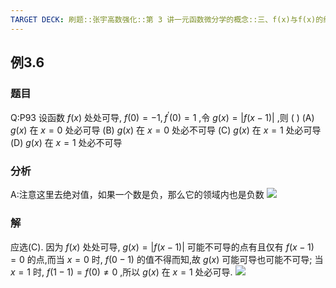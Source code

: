 ```yaml
---
TARGET DECK: 刷题::张宇高数强化::第 3 讲一元函数微分学的概念::三、f(x)与f(x)的绝对值连续、可导的关系总结::例3.6
---
```

## 例3.6
### 题目
Q:P93 设函数 $f( x)$ 处处可导, $f( 0) = - 1,{f}^{\prime }( 0) = 1$ ,令 $g( x) = | {f( {x - 1}) }|$ ,则 ( )
(A) $g( x)$ 在 $x = 0$ 处必可导 
(B) $g( x)$ 在 $x = 0$ 处必不可导
(C) $g( x)$ 在 $x = 1$ 处必可导 
(D) $g( x)$ 在 $x = 1$ 处必不可导
### 分析
A:注意这里去绝对值，如果一个数是负，那么它的领域内也是负数
![](https://img.hwenyi.live/202409291309781.webp)
### 解
应选(C).
因为 $f( x)$ 处处可导, $g( x) = | {f( {x - 1}) }|$ 可能不可导的点有且仅有 $f( {x - 1}) = 0$ 的点,而当 $x = 0$ 时, $f( {0 - 1})$ 的值不得而知,故 $g( x)$ 可能可导也可能不可导; 
当 $x = 1$ 时, $f( {1 - 1}) = f( 0) \neq 0$ ,所以 $g( x)$ 在 $x = 1$ 处必可导.
![](https://img.hwenyi.live/202409291309994.webp)

